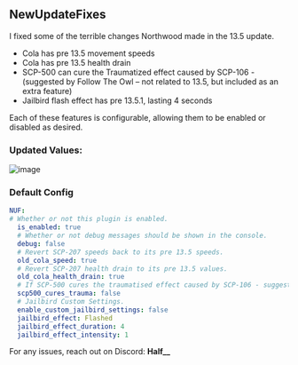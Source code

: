## NewUpdateFixes
I fixed some of the terrible changes Northwood made in the 13.5 update.

- Cola has pre 13.5 movement speeds
- Cola has pre 13.5 health drain
- SCP-500 can cure the Traumatized effect caused by SCP-106 - (suggested by Follow The Owl – not related to 13.5, but included as an extra feature)
- Jailbird flash effect has pre 13.5.1, lasting 4 seconds

Each of these features is configurable, allowing them to be enabled or disabled as desired.

### Updated Values:
![image](https://github.com/Half-0001/NewUpdateFixes/assets/108597230/f5eda295-91b1-460c-a419-d48f8e6286ce)
### Default Config
```yaml
NUF:
# Whether or not this plugin is enabled.
  is_enabled: true
  # Whether or not debug messages should be shown in the console.
  debug: false
  # Revert SCP-207 speeds back to its pre 13.5 speeds.
  old_cola_speed: true
  # Revert SCP-207 health drain to its pre 13.5 values.
  old_cola_health_drain: true
  # If SCP-500 cures the traumatised effect caused by SCP-106 - suggested by follow The Owl.
  scp500_cures_trauma: false
  # Jailbird Custom Settings.
  enable_custom_jailbird_settings: false
  jailbird_effect: Flashed
  jailbird_effect_duration: 4
  jailbird_effect_intensity: 1
```
For any issues, reach out on Discord: **Half__**